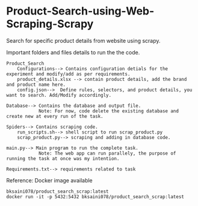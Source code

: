 # Product-Search-using-Web-Scraping-Scrapy
Search for specific product details from website using scrapy.

Important folders and files details to run the the code.


    Product_Search
        Configurations--> Contains configuration detials for the experiment and modify/add as per requirements.
        product_details.xlsx --> contain product details, add the brand and product name here.
        config.json-->  Define rules, selectors, and product details, you want to search. Add/Modify accordingly.

    Database--> Contains the database and output file. 
                Note: For now, code delete the existing database and create new at every run of the task.

    Spiders--> Contains scraping code.
        run_scripts.sh--> shell script to run scrap_product.py
        scrap_product.py--> scraping and adding in database code.

    main.py--> Main program to run the complete task.
                Note: The web app can run parallely, the purpose of running the task at once was my intention.

    Requirements.txt--> requirements related to task



Reference: 
Docker image available
```
bksaini078/product_search_scrap:latest
docker run -it -p 5432:5432 bksaini078/product_search_scrap:latest
```
